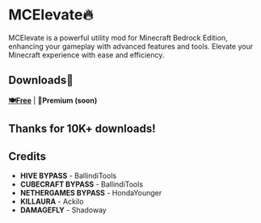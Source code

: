 # MCElevate🔥

MCElevate is a powerful utility mod for Minecraft Bedrock Edition, enhancing your gameplay with advanced features and tools. Elevate your Minecraft experience with ease and efficiency.

## Downloads🔗

[**🍽️Free**](https://github.com/MCElevate/MCElevate.github.io/raw/main/McElevateInjector.exe) | **👑Premium (soon)**


## Thanks for 10K+ downloads!

## Credits
- **HIVE BYPASS** - BallindiTools
- **CUBECRAFT BYPASS** - BallindiTools
- **NETHERGAMES BYPASS** - HondaYounger
- **KILLAURA** - Ackilo
- **DAMAGEFLY** - Shadoway
